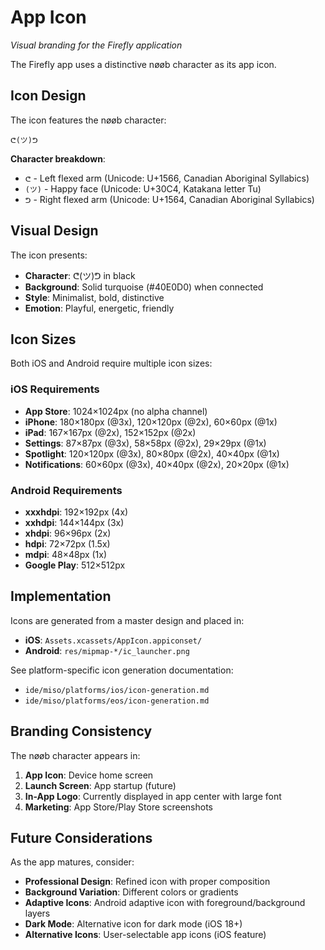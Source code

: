 # App Icon
*Visual branding for the Firefly application*

The Firefly app uses a distinctive nøøb character as its app icon.

## Icon Design

The icon features the nøøb character:

```
ᕦ(ツ)ᕤ
```

**Character breakdown**:
- `ᕦ` - Left flexed arm (Unicode: U+1566, Canadian Aboriginal Syllabics)
- `(ツ)` - Happy face (Unicode: U+30C4, Katakana letter Tu)
- `ᕤ` - Right flexed arm (Unicode: U+1564, Canadian Aboriginal Syllabics)

## Visual Design

The icon presents:
- **Character**: ᕦ(ツ)ᕤ in black
- **Background**: Solid turquoise (#40E0D0) when connected
- **Style**: Minimalist, bold, distinctive
- **Emotion**: Playful, energetic, friendly

## Icon Sizes

Both iOS and Android require multiple icon sizes:

### iOS Requirements
- **App Store**: 1024×1024px (no alpha channel)
- **iPhone**: 180×180px (@3x), 120×120px (@2x), 60×60px (@1x)
- **iPad**: 167×167px (@2x), 152×152px (@2x)
- **Settings**: 87×87px (@3x), 58×58px (@2x), 29×29px (@1x)
- **Spotlight**: 120×120px (@3x), 80×80px (@2x), 40×40px (@1x)
- **Notifications**: 60×60px (@3x), 40×40px (@2x), 20×20px (@1x)

### Android Requirements
- **xxxhdpi**: 192×192px (4x)
- **xxhdpi**: 144×144px (3x)
- **xhdpi**: 96×96px (2x)
- **hdpi**: 72×72px (1.5x)
- **mdpi**: 48×48px (1x)
- **Google Play**: 512×512px

## Implementation

Icons are generated from a master design and placed in:
- **iOS**: `Assets.xcassets/AppIcon.appiconset/`
- **Android**: `res/mipmap-*/ic_launcher.png`

See platform-specific icon generation documentation:
- `ide/miso/platforms/ios/icon-generation.md`
- `ide/miso/platforms/eos/icon-generation.md`

## Branding Consistency

The nøøb character appears in:
1. **App Icon**: Device home screen
2. **Launch Screen**: App startup (future)
3. **In-App Logo**: Currently displayed in app center with large font
4. **Marketing**: App Store/Play Store screenshots

## Future Considerations

As the app matures, consider:
- **Professional Design**: Refined icon with proper composition
- **Background Variation**: Different colors or gradients
- **Adaptive Icons**: Android adaptive icon with foreground/background layers
- **Dark Mode**: Alternative icon for dark mode (iOS 18+)
- **Alternative Icons**: User-selectable app icons (iOS feature)
